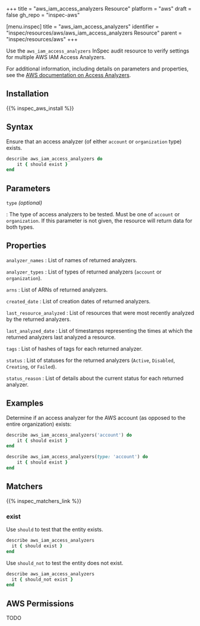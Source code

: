 +++
title = "aws_iam_access_analyzers Resource"
platform = "aws"
draft = false
gh_repo = "inspec-aws"

[menu.inspec]
title = "aws_iam_access_analyzers"
identifier = "inspec/resources/aws/aws_iam_access_analyzers Resource"
parent = "inspec/resources/aws"
+++

Use the `aws_iam_access_analyzers` InSpec audit resource to verify settings for multiple AWS IAM Access Analyzers.

For additional information, including details on parameters and properties, see the [AWS documentation on Access Analyzers](https://docs.aws.amazon.com/AWSCloudFormation/latest/UserGuide/aws-resource-accessanalyzer-analyzer.html).

## Installation

{{% inspec_aws_install %}}

## Syntax

Ensure that an access analyzer (of either `account` or `organization` type) exists.

```ruby
describe aws_iam_access_analyzers do
    it { should exist }
end
```

## Parameters

`type` _(optional)_

: The type of access analyzers to be tested. Must be one of `account` or `organization`. If this parameter is not given, the resource will return data for both types.

## Properties

`analyzer_names`
: List of names of returned analyzers.

`analyzer_types`
: List of types of returned analyzers (`account` or `organization`).

`arns`
: List of ARNs of returned analyzers.

`created_date`
: List of creation dates of returned analyzers.

`last_resource_analyzed`
: List of resources that were most recently analyzed by the returned analyzers.

`last_analyzed_date`
: List of timestamps representing the times at which the returned analyzers last analyzed a resource.

`tags`
: List of hashes of tags for each returned analyzer.

`status`
: List of statuses for the returned analyzers (`Active`, `Disabled`, `Creating`, or `Failed`).

`status_reason`
: List of details about the current status for each returned analyzer.

## Examples

Determine if an access analyzer for the AWS account (as opposed to the entire organization) exists:

```ruby
describe aws_iam_access_analyzers('account') do
    it { should exist }
end

describe aws_iam_access_analyzers(type: 'account') do
    it { should exist }
end
```

## Matchers

{{% inspec_matchers_link %}}

### exist

Use `should` to test that the entity exists.

```ruby
describe aws_iam_access_analyzers
  it { should exist }
end
```

Use `should_not` to test the entity does not exist.

```ruby
describe aws_iam_access_analyzers
  it { should_not exist }
end
```

## AWS Permissions

TODO
